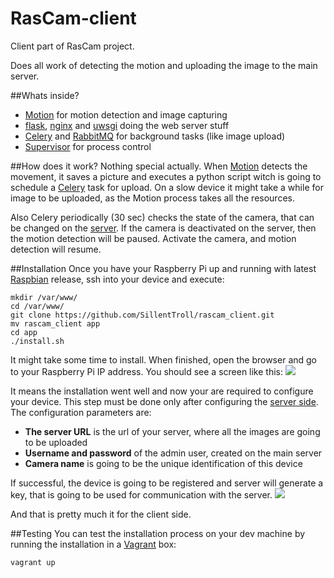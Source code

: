 # RasCam-client
Client part of RasCam project.

Does all work of detecting the motion and uploading the image to the main server.

##Whats inside?
 - [Motion](http://www.lavrsen.dk/foswiki/bin/view/Motion/WebHome) for motion detection and image capturing
 - [flask](http://flask.pocoo.org), [nginx](http://nginx.org) and [uwsgi](http://uwsgi-docs.readthedocs.org/en/latest/) doing the web server stuff
 - [Celery](http://www.celeryproject.org) and [RabbitMQ](https://www.rabbitmq.com) for background tasks (like image upload)
 - [Supervisor](http://supervisord.org) for process control

##How does it work?
Nothing special actually. When [Motion](http://www.lavrsen.dk/foswiki/bin/view/Motion/WebHome) detects the movement, it saves a picture and executes a python script witch is going to schedule a [Celery](http://www.celeryproject.org) task for upload.
On a slow device it might take a while for image to be uploaded, as the Motion process takes all the resources.

Also Celery periodically (30 sec) checks the state of the camera, that can be changed on the [server](https://github.com/SillentTroll/rascam_server).
If the camera is deactivated on the server, then the motion detection will be paused. Activate the camera, and motion detection will resume.

##Installation
Once you have your Raspberry Pi up and running with latest [Raspbian](http://raspbian.org) release, ssh into your device and execute:
```
mkdir /var/www/
cd /var/www/
git clone https://github.com/SillentTroll/rascam_client.git
mv rascam_client app
cd app
./install.sh
```
It might take some time to install. When finished, open the browser and go to your Raspberry Pi IP address.
You should see a screen like this:
![](https://raw.githubusercontent.com/SillentTroll/rascam_client/master/images/first_config.png)

It means the installation went well and now your are required to configure your device.
This step must be done only after configuring the [server side](https://github.com/SillentTroll/rascam_server).
The configuration parameters are:

 - **The server URL** is the url of your server, where all the images are going to be uploaded
 - **Username and password** of the admin user, created on the main server
 - **Camera name** is going to be the unique identification of this device

If successful, the device is going to be registered and server will generate a key, that is going to be used for communication with the server.
![](https://raw.githubusercontent.com/SillentTroll/rascam_client/master/images/configured.png)

And that is pretty much it for the client side.

##Testing
You can test the installation process on your dev machine by running the installation in a [Vagrant](https://www.vagrantup.com) box:
```
vagrant up
```

